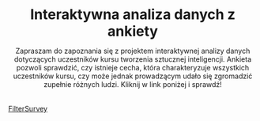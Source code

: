 <header style="margin-bottom: 2rem">
    <h1 style="margin-bottom: 0">Interaktywna analiza danych z ankiety</h1>
    <p>Zapraszam do zapoznania się z projektem interaktywnej analizy danych
    dotyczących uczestników kursu tworzenia sztucznej inteligencji. Ankieta pozwoli sprawdzić, czy istnieje cecha, która charakteryzuje wszystkich uczestników kursu, czy może jednak prowadzącym udało się zgromadzić zupełnie różnych ludzi.
    Kliknij w link poniżej i sprawdź!</p>
</header>

<a href="https://filtersurveyapp.streamlit.app/" class="md-button md-button--primary" target='_blank'>FilterSurvey</a>



